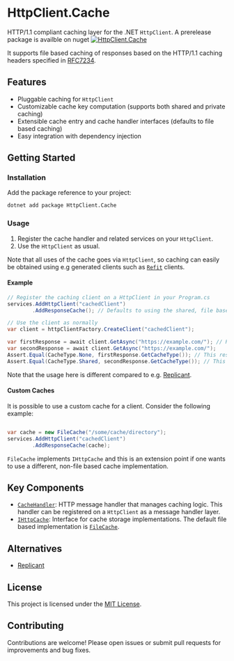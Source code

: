 # HttpClient.Cache

HTTP/1.1 compliant caching layer for the .NET `HttpClient`.
A prerelease package is availble on nuget [![HttpClient.Cache](https://img.shields.io/nuget/vpre/HttpClient.Cache.svg)](https://www.nuget.org/packages/HttpClient.Cache)

It supports file based caching of responses based on the HTTP/1.1 caching headers specified in [RFC7234](https://tools.ietf.org/html/rfc7234).

## Features

- Pluggable caching for `HttpClient`
- Customizable cache key computation (supports both shared and private caching)
- Extensible cache entry and cache handler interfaces (defaults to file based caching)
- Easy integration with dependency injection

## Getting Started

### Installation

Add the package reference to your project:

```sh
dotnet add package HttpClient.Cache
```

### Usage

1. Register the cache handler and related services on your `HttpClient`.
2. Use the `HttpClient` as usual.

Note that all uses of the cache goes via `HttpClient`, so caching can easily be obtained using e.g generated clients such as [`Refit`](https://github.com/reactiveui/refit) clients.

#### Example

```csharp
// Register the caching client on a HttpClient in your Program.cs
services.AddHttpClient("cachedClient")
        .AddResponseCache(); // Defaults to using the shared, file based cache.

// Use the client as normally
var client = httpClientFactory.CreateClient("cachedClient");

var firstResponse = await client.GetAsync("https://example.com/"); // Returns a "non-private" Cache-Control header
var secondResponse = await client.GetAsync("https://example.com/");
Assert.Equal(CacheType.None, firstResponse.GetCacheType()); // This response was not obtained from cache.
Assert.Equal(CacheType.Shared, secondResponse.GetCacheType()); // This response was obtained from the shared (not private) cache.
```

Note that the usage here is different compared to e.g. [Replicant](https://github.com/SimonCropp/Replicant).

#### Custom Caches
It is possible to use a custom cache for a client. Consider the following example:

```csharp

var cache = new FileCache("/some/cache/directory");
services.AddHttpClient("cachedClient")
        .AddResponseCache(cache);
```

`FileCache` implements `IHttpCache` and this is an extension point if one wants to use a different, non-file based cache implementation.

## Key Components

- [`CacheHandler`](src/HttpClient.Cache/CacheHandler.cs): HTTP message handler that manages caching logic. This handler can be registered on a `HttpClient` as a message handler layer.
- [`IHttpCache`](src/HttpClient.Cache/IHttpCache.cs): Interface for cache storage implementations. The default file based implementation is [`FileCache`](src/HttpClient.Cache/Files/FileCache.cs).

## Alternatives

* [Replicant](https://github.com/SimonCropp/Replicant)

## License

This project is licensed under the [MIT License](LICENSE).

## Contributing

Contributions are welcome! Please open issues or submit pull requests for improvements and bug fixes.
